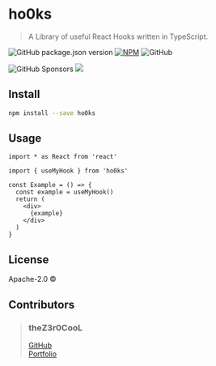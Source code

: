 # ho0ks

> A Library of useful React Hooks written in TypeScript.

[//]: # ([![JavaScript Style Guide]&#40;https://img.shields.io/badge/code_style-standard-brightgreen.svg&#41;]&#40;https://standardjs.com&#41;)
![GitHub package.json version](https://img.shields.io/github/package-json/v/theZ3r0CooL/ho0ks)
[![NPM](https://img.shields.io/npm/v/ho0ks.svg)](https://www.npmjs.com/package/ho0ks)
![GitHub](https://img.shields.io/github/license/theZ3r0CooL/ho0ks)

![GitHub Sponsors](https://img.shields.io/github/sponsors/theZ3r0CooL?logo=GitHub)
[![](https://img.shields.io/static/v1?label=Sponsor&message=%E2%9D%A4&logo=GitHub&color=%23fe8e86)](https://github.com/sponsors/theZ3r0CooL)
## Install

```bash
npm install --save ho0ks
```

## Usage

```tsx
import * as React from 'react'

import { useMyHook } from 'ho0ks'

const Example = () => {
  const example = useMyHook()
  return (
    <div>
      {example}
    </div>
  )
}
```

## License

Apache-2.0 © 

## Contributors
>### theZ3r0CooL
>[GitHub](https://github.com/theZ3r0CooL)</br>
>[Portfolio](https://theZ3r0CooL.github.io)
